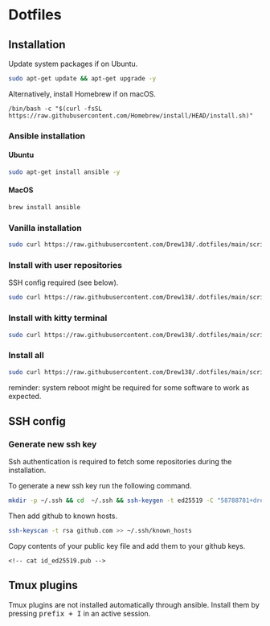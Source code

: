 # Dotfiles

## Installation

Update system packages if on Ubuntu.

```bash
sudo apt-get update && apt-get upgrade -y
```

Alternatively, install Homebrew if on macOS.

```
/bin/bash -c "$(curl -fsSL https://raw.githubusercontent.com/Homebrew/install/HEAD/install.sh)"
```

### Ansible installation

#### Ubuntu

```bash
sudo apt-get install ansible -y
```

#### MacOS

```bash
brew install ansible
```

### Vanilla installation

```bash
sudo curl https://raw.githubusercontent.com/Drew138/.dotfiles/main/scripts/install.sh | bash
```

### Install with user repositories

SSH config required (see below).

```bash
sudo curl https://raw.githubusercontent.com/Drew138/.dotfiles/main/scripts/install.sh | bash -s -- -r
```

### Install with kitty terminal

```bash
sudo curl https://raw.githubusercontent.com/Drew138/.dotfiles/main/scripts/install.sh | bash -s -- -k
```

### Install all

```bash
sudo curl https://raw.githubusercontent.com/Drew138/.dotfiles/main/scripts/install.sh | bash -s -- -k -r -s
```

reminder: system reboot might be required for some software to work as expected.

## SSH config

### Generate new ssh key

Ssh authentication is required to fetch some repositories during the installation.

To generate a new ssh key run the following command.

```bash
mkdir -p ~/.ssh && cd  ~/.ssh && ssh-keygen -t ed25519 -C "58788781+drew138@users.noreply.github.com"
```

Then add github to known hosts.

```bash
ssh-keyscan -t rsa github.com >> ~/.ssh/known_hosts
```

Copy contents of your public key file and add them to your github keys.

```
<!-- cat id_ed25519.pub -->
```

## Tmux plugins

Tmux plugins are not installed automatically through ansible. Install them by pressing <kbd>prefix + I</kbd> in an active session.
